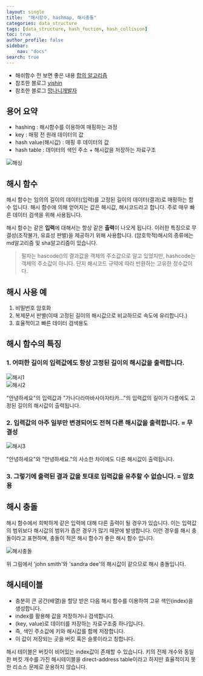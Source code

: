```yaml
---
layout: single
title:  "해시함수, hashmap, 해시충돌"
categories: data_structure
tags: [data_structure, hash_fuction, hash_collision]
toc: true
author_profile: false
sidebar:
    nav: "docs"
search: true
---
```


+ 해쉬함수 전 보면 좋은 내용 [합의 알고리즘](https://steemit.com/kr/@yahweh87/1-consensus-problem)
+ 참조한 블로그 [yjshin](https://yjshin.tistory.com/entry/%EC%95%94%ED%98%B8%ED%95%99-%ED%95%B4%EC%8B%9C-%ED%95%A8%EC%88%98-%EC%9E%91%EC%84%B1-%EC%A4%91)
+ 참조한 블로그 [망나니개발자](https://mangkyu.tistory.com/102)


## 용어 요약
+ hashing : 해시함수를 이용하여 매핑하는 과정
+ key : 매핑 전 원래 데이터의 값
+ hash value(해시값) : 매핑 후 데이터의 값
+ hash table : 데이터의 색인 주소 + 해시값을 저장하는 자료구조

![해싱](https://user-images.githubusercontent.com/78904413/159003595-6d71e6fd-dc11-4c62-91db-fbe7d4f42def.jpg)


## 해시 함수
해시 함수는 임의의 길이의 데이터(입력)를 고정된 길이의 데이터(결과)로 매핑하는 함수 입니다. 해시 함수에 의해 얻어지는 값은 해시값, 해시코드라고 합니다. 주로 매우 빠른 데이터 검색을 위해 사용됩니다.  

해시 함수는 같은 **입력**에 대해서는 항상 같은 **출력**이 나오게 됩니다. 이러한 특징으로 무결성(조작불가, 유효성 판별)을 제공하기 위해 사용합니다. (암호학적)해시의 종류에는 md알고리즘 및 sha알고리즘이 있습니다.  

> 필자는 hascode()의 결과값을 객체의 주소값으로 알고 있었지만, hashcode는 객체의 주소값이 아니다. 단지 해시코드 규약에 따라 반환하는 고유한 정수값이다.

## 해시 사용 예
1. 비밀번호 암호화
2. 복제문서 판별(이때 고정된 길이의 해시값으로 비교하므로 속도에 유리합니다.)
3. 효율적이고 빠른 데이터 검색용도

## 해시 함수의 특징
### 1. 어떠한 길이의 입력값에도 항상 **고정된 길이의 해시값**을 출력합니다.
![해시1](https://user-images.githubusercontent.com/78904413/159002987-eaa08823-48cf-454f-a932-45f2c2976d9e.jpg)  
![해시2](https://user-images.githubusercontent.com/78904413/159003155-f6262d2b-d04f-453c-83ec-e9f4a6ef49a5.jpg)

"안녕하세요"의 입력값과 "가나다라마바사아자타카..."의 입력값의 길이가 다름에도 고정된 길이의 해시값이 출력됩니다.  

### 2. 입력값의 아주 일부만 변경되어도 **전혀 다른 해시값**을 출력합니다. = 무결성
![해시3](https://user-images.githubusercontent.com/78904413/159003185-11d50a54-5415-409d-bcd8-4116b9473e8b.jpg)  

"안녕하세요"와 "안녕하세요."의 사소한 차이에도 다른 해시값이 출력됩니다.

### 3. 그렇기에 출력된 결과 값을 토대로 입력값을 **유추할 수 없습니다**. = 암호용

## 해시 충돌
해시 함수에서 희박하게 같은 입력에 대해 다른 출력이 될 경우가 있습니다. 이는 입력값의 범위보다 해시값의 범위가 좁은 경우가 많기 때문에 발생합니다. 이런 경우를 해시 충돌이라고 표현하며, 충돌이 적은 해시 함수가 좋은 해시 함수 입니다.  

![해시충돌](https://user-images.githubusercontent.com/78904413/159003625-1b276faa-23df-43eb-86eb-26c4d709e8c5.jpg)  

위 그림에서 'john smith'와 'sandra dee'의 해시값이 같으므로 해시 충돌입니다.  

## 해시테이블
+ 충분히 큰 공간(배열)을 할당 받은 다음 해시 함수를 이용하여 고유 색인(index)을 생성합니다.
+ index를 활용해 값을 저장하거나 검색합니다.
+ (key, value)로 데이터를 저장하는 자료구조중 하나입니다.
+ 즉, 색인 주소값에 키와 해시값를 함께 저장합니다.
+ 이 값이 저장되는 곳을 버킷 혹은 슬롯이라고 칭합니다.

해시 테이블은 버킷이 비어있는 index값이 존재할 수 있습니다. 키의 전체 개수와 동일한 버킷 개수를 가진 해시테이블을 direct-address table이라고 하지만 효율적이지 못한 리소스 문제로 운용하지 않습니다.  
